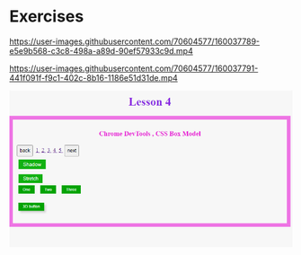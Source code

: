 # Exercises

https://user-images.githubusercontent.com/70604577/160037789-e5e9b568-c3c8-498a-a89d-90ef57933c9d.mp4

https://user-images.githubusercontent.com/70604577/160037791-441f091f-f9c1-402c-8b16-1186e51d31de.mp4

![Alt text](Lesson%204.PNG)